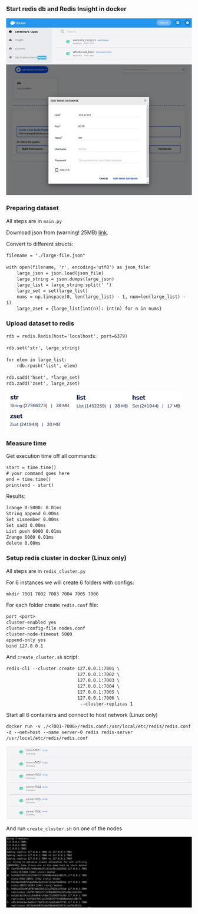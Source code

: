 ### Start redis db and Redis Insight in docker

![1](./img/1.jpg)
![2](./img/2.jpg)

### Preparing dataset
All steps are in `main.py`

Download json from (warning! 25MB) [link](https://raw.githubusercontent.com/json-iterator/test-data/master/large-file.json).

Convert to different structs:
```
filename = "./large-file.json"

with open(filename, 'r', encoding='utf8') as json_file:
    large_json = json.load(json_file)
    large_string = json.dumps(large_json)
    large_list = large_string.split(' ')
    large_set = set(large_list)
    nums = np.linspace(0, len(large_list) - 1, num=len(large_list) - 1)
    large_zset = {large_list[int(n)]: int(n) for n in nums}
```

### Upload dataset to redis

```
rdb = redis.Redis(host='localhost', port=6379)

rdb.set('str', large_string)

for elem in large_list:
    rdb.rpush('list', elem)

rdb.sadd('hset', *large_set)
rdb.zadd('zset', large_zset)
```
![str](./img/str_size.jpg)
![list](./img/list_size.jpg)
![hset](./img/hset_size.jpg)
![zset](./img/zset_size.jpg)

### Measure time

Get execution time off all commands:
```
start = time.time()
# your command goes here
end = time.time()
print(end - start)
```
Results:
```
lrange 0-5000: 0.01ms
String append 0.00ms
Set sismember 0.00ms
Set sadd 0.00ms
List push 6000 0.01ms
Zrange 6000 0.01ms
delete 0.08ms
```

### Setup redis cluster in docker (Linux only)
All steps are in `redis_cluster.py`

For 6 instances we will create 6 folders with configs:
```
mkdir 7001 7002 7003 7004 7005 7006
```

For each folder create `redis.conf` file:
```
port <port>
cluster-enabled yes 
cluster-config-file nodes.conf 
cluster-node-timeout 5000 
append-only yes 
bind 127.0.0.1
```

And `create_cluster.sh` script:
```
redis-cli --cluster create 127.0.0.1:7001 \
                           127.0.0.1:7002 \
                           127.0.0.1:7003 \
                           127.0.0.1:7004 \
                           127.0.0.1:7005 \
                           127.0.0.1:7006 \
                            --cluster-replicas 1
```

Start all 6 containers and connect to host network (Linux only)
```
docker run -v ./<7001-7006>/redis.conf:/usr/local/etc/redis/redis.conf -d --net=host --name server-0 redis redis-server /usr/local/etc/redis/redis.conf
```

![clster](./img/claster.jpg)

And run `create_cluster.sh` on one of the nodes

![res](./img/res.jpg)

